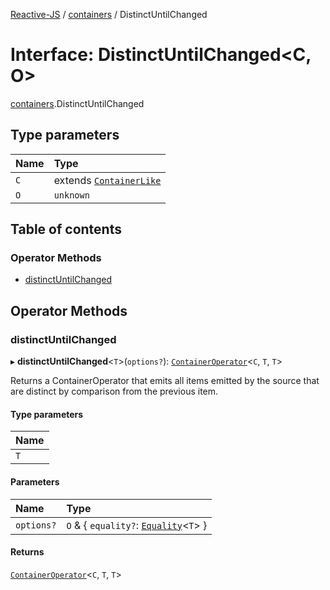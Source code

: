 [Reactive-JS](../README.md) / [containers](../modules/containers.md) / DistinctUntilChanged

# Interface: DistinctUntilChanged<C, O\>

[containers](../modules/containers.md).DistinctUntilChanged

## Type parameters

| Name | Type |
| :------ | :------ |
| `C` | extends [`ContainerLike`](containers.ContainerLike.md) |
| `O` | `unknown` |

## Table of contents

### Operator Methods

- [distinctUntilChanged](containers.DistinctUntilChanged.md#distinctuntilchanged)

## Operator Methods

### distinctUntilChanged

▸ **distinctUntilChanged**<`T`\>(`options?`): [`ContainerOperator`](../modules/containers.md#containeroperator)<`C`, `T`, `T`\>

Returns a ContainerOperator that emits all items emitted by the source that
are distinct by comparison from the previous item.

#### Type parameters

| Name |
| :------ |
| `T` |

#### Parameters

| Name | Type |
| :------ | :------ |
| `options?` | `O` & { `equality?`: [`Equality`](../modules/functions.md#equality)<`T`\>  } |

#### Returns

[`ContainerOperator`](../modules/containers.md#containeroperator)<`C`, `T`, `T`\>
